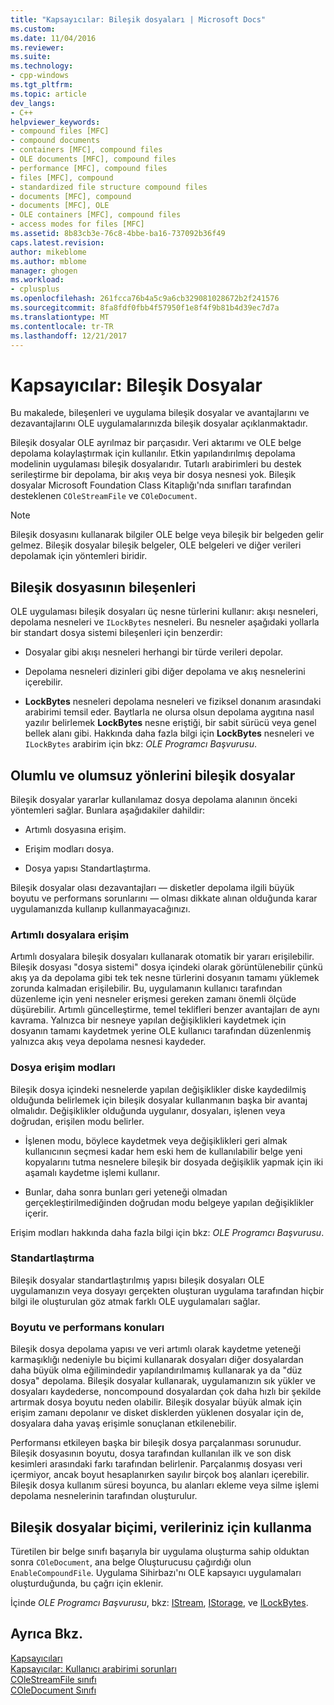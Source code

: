 ```yaml
---
title: "Kapsayıcılar: Bileşik dosyaları | Microsoft Docs"
ms.custom: 
ms.date: 11/04/2016
ms.reviewer: 
ms.suite: 
ms.technology:
- cpp-windows
ms.tgt_pltfrm: 
ms.topic: article
dev_langs:
- C++
helpviewer_keywords:
- compound files [MFC]
- compound documents
- containers [MFC], compound files
- OLE documents [MFC], compound files
- performance [MFC], compound files
- files [MFC], compound
- standardized file structure compound files
- documents [MFC], compound
- documents [MFC], OLE
- OLE containers [MFC], compound files
- access modes for files [MFC]
ms.assetid: 8b83cb3e-76c8-4bbe-ba16-737092b36f49
caps.latest.revision: 
author: mikeblome
ms.author: mblome
manager: ghogen
ms.workload:
- cplusplus
ms.openlocfilehash: 261fcca76b4a5c9a6cb329081028672b2f241576
ms.sourcegitcommit: 8fa8fdf0fbb4f57950f1e8f4f9b81b4d39ec7d7a
ms.translationtype: MT
ms.contentlocale: tr-TR
ms.lasthandoff: 12/21/2017
---
```

# <a name="containers-compound-files"></a>Kapsayıcılar: Bileşik Dosyalar
Bu makalede, bileşenleri ve uygulama bileşik dosyalar ve avantajlarını ve dezavantajlarını OLE uygulamalarınızda bileşik dosyalar açıklanmaktadır.  
  
 Bileşik dosyalar OLE ayrılmaz bir parçasıdır. Veri aktarımı ve OLE belge depolama kolaylaştırmak için kullanılır. Etkin yapılandırılmış depolama modelinin uygulaması bileşik dosyalarıdır. Tutarlı arabirimleri bu destek serileştirme bir depolama, bir akış veya bir dosya nesnesi yok. Bileşik dosyalar Microsoft Foundation Class Kitaplığı'nda sınıfları tarafından desteklenen `COleStreamFile` ve `COleDocument`.  
  
> [!NOTE]
>  Bileşik dosyasını kullanarak bilgiler OLE belge veya bileşik bir belgeden gelir gelmez. Bileşik dosyalar bileşik belgeler, OLE belgeleri ve diğer verileri depolamak için yöntemleri biridir.  
  
##  <a name="_core_components_of_a_compound_file"></a>Bileşik dosyasının bileşenleri  
 OLE uygulaması bileşik dosyaları üç nesne türlerini kullanır: akışı nesneleri, depolama nesneleri ve `ILockBytes` nesneleri. Bu nesneler aşağıdaki yollarla bir standart dosya sistemi bileşenleri için benzerdir:  
  
-   Dosyalar gibi akışı nesneleri herhangi bir türde verileri depolar.  
  
-   Depolama nesneleri dizinleri gibi diğer depolama ve akış nesnelerini içerebilir.  
  
-   **LockBytes** nesneleri depolama nesneleri ve fiziksel donanım arasındaki arabirimi temsil eder. Baytlarla ne olursa olsun depolama aygıtına nasıl yazılır belirlemek **LockBytes** nesne eriştiği, bir sabit sürücü veya genel bellek alanı gibi. Hakkında daha fazla bilgi için **LockBytes** nesneleri ve `ILockBytes` arabirim için bkz: *OLE Programcı Başvurusu*.  
  
##  <a name="_core_advantages_and_disadvantages_of_compound_files"></a>Olumlu ve olumsuz yönlerini bileşik dosyalar  
 Bileşik dosyalar yararlar kullanılamaz dosya depolama alanının önceki yöntemleri sağlar. Bunlara aşağıdakiler dahildir:  
  
-   Artımlı dosyasına erişim.  
  
-   Erişim modları dosya.  
  
-   Dosya yapısı Standartlaştırma.  
  
 Bileşik dosyalar olası dezavantajları — disketler depolama ilgili büyük boyutu ve performans sorunlarını — olması dikkate alınan olduğunda karar uygulamanızda kullanıp kullanmayacağınızı.  
  
###  <a name="_core_incremental_access_to_files"></a>Artımlı dosyalara erişim  
 Artımlı dosyalara bileşik dosyaları kullanarak otomatik bir yararı erişilebilir. Bileşik dosyası "dosya sistemi" dosya içindeki olarak görüntülenebilir çünkü akış ya da depolama gibi tek tek nesne türlerini dosyanın tamamı yüklemek zorunda kalmadan erişilebilir. Bu, uygulamanın kullanıcı tarafından düzenleme için yeni nesneler erişmesi gereken zamanı önemli ölçüde düşürebilir. Artımlı güncelleştirme, temel teklifleri benzer avantajları de aynı kavrama. Yalnızca bir nesneye yapılan değişiklikleri kaydetmek için dosyanın tamamı kaydetmek yerine OLE kullanıcı tarafından düzenlenmiş yalnızca akış veya depolama nesnesi kaydeder.  
  
###  <a name="_core_file_access_modes"></a>Dosya erişim modları  
 Bileşik dosya içindeki nesnelerde yapılan değişiklikler diske kaydedilmiş olduğunda belirlemek için bileşik dosyalar kullanmanın başka bir avantaj olmalıdır. Değişiklikler olduğunda uygulanır, dosyaları, işlenen veya doğrudan, erişilen modu belirler.  
  
-   İşlenen modu, böylece kaydetmek veya değişiklikleri geri almak kullanıcının seçmesi kadar hem eski hem de kullanılabilir belge yeni kopyalarını tutma nesnelere bileşik bir dosyada değişiklik yapmak için iki aşamalı kaydetme işlemi kullanır.  
  
-   Bunlar, daha sonra bunları geri yeteneği olmadan gerçekleştirilmediğinden doğrudan modu belgeye yapılan değişiklikler içerir.  
  
 Erişim modları hakkında daha fazla bilgi için bkz: *OLE Programcı Başvurusu*.  
  
###  <a name="_core_standardization"></a>Standartlaştırma  
 Bileşik dosyalar standartlaştırılmış yapısı bileşik dosyaları OLE uygulamanızın veya dosyayı gerçekten oluşturan uygulama tarafından hiçbir bilgi ile oluşturulan göz atmak farklı OLE uygulamaları sağlar.  
  
###  <a name="_core_size_and_performance_considerations"></a>Boyutu ve performans konuları  
 Bileşik dosya depolama yapısı ve veri artımlı olarak kaydetme yeteneği karmaşıklığı nedeniyle bu biçimi kullanarak dosyaları diğer dosyalardan daha büyük olma eğilimindedir yapılandırılmamış kullanarak ya da "düz dosya" depolama. Bileşik dosyalar kullanarak, uygulamanızın sık yükler ve dosyaları kaydederse, noncompound dosyalardan çok daha hızlı bir şekilde artırmak dosya boyutu neden olabilir. Bileşik dosyalar büyük almak için erişim zamanı depolanır ve disket disklerden yüklenen dosyalar için de, dosyalara daha yavaş erişimle sonuçlanan etkilenebilir.  
  
 Performansı etkileyen başka bir bileşik dosya parçalanması sorunudur. Bileşik dosyasının boyutu, dosya tarafından kullanılan ilk ve son disk kesimleri arasındaki farkı tarafından belirlenir. Parçalanmış dosyası veri içermiyor, ancak boyut hesaplanırken sayılır birçok boş alanları içerebilir. Bileşik dosya kullanım süresi boyunca, bu alanları ekleme veya silme işlemi depolama nesnelerinin tarafından oluşturulur.  
  
##  <a name="_core_using_compound_files_format_for_your_data"></a>Bileşik dosyalar biçimi, verileriniz için kullanma  
 Türetilen bir belge sınıfı başarıyla bir uygulama oluşturma sahip olduktan sonra `COleDocument`, ana belge Oluşturucusu çağırdığı olun `EnableCompoundFile`. Uygulama Sihirbazı'nı OLE kapsayıcı uygulamaları oluşturduğunda, bu çağrı için eklenir.  
  
 İçinde *OLE Programcı Başvurusu*, bkz: [IStream](http://msdn.microsoft.com/library/windows/desktop/aa380034), [IStorage](http://msdn.microsoft.com/library/windows/desktop/aa380015), ve [ILockBytes](http://msdn.microsoft.com/library/windows/desktop/aa379238).  
  
## <a name="see-also"></a>Ayrıca Bkz.  
 [Kapsayıcıları](../mfc/containers.md)   
 [Kapsayıcılar: Kullanıcı arabirimi sorunları](../mfc/containers-user-interface-issues.md)   
 [COleStreamFile sınıfı](../mfc/reference/colestreamfile-class.md)   
 [COleDocument Sınıfı](../mfc/reference/coledocument-class.md)
